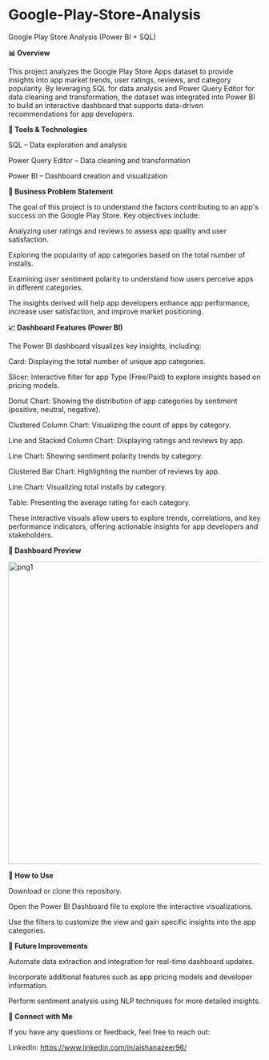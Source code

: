 # Google-Play-Store-Analysis
Google Play Store Analysis (Power BI + SQL)

**📊 Overview**

This project analyzes the Google Play Store Apps dataset to provide insights into app market trends, user ratings, reviews, and category popularity. By leveraging SQL for data analysis and Power Query Editor for data cleaning and transformation, the dataset was integrated into Power BI to build an interactive dashboard that supports data-driven recommendations for app developers.

**🧰 Tools & Technologies**

SQL – Data exploration and analysis

Power Query Editor – Data cleaning and transformation

Power BI – Dashboard creation and visualization

**💼 Business Problem Statement**

The goal of this project is to understand the factors contributing to an app's success on the Google Play Store. Key objectives include:

Analyzing user ratings and reviews to assess app quality and user satisfaction.

Exploring the popularity of app categories based on the total number of installs.

Examining user sentiment polarity to understand how users perceive apps in different categories.

The insights derived will help app developers enhance app performance, increase user satisfaction, and improve market positioning.


**📈 Dashboard Features (Power BI)**

The Power BI dashboard visualizes key insights, including:

Card: Displaying the total number of unique app categories.

Slicer: Interactive filter for app Type (Free/Paid) to explore insights based on pricing models.

Donut Chart: Showing the distribution of app categories by sentiment (positive, neutral, negative).

Clustered Column Chart: Visualizing the count of apps by category.

Line and Stacked Column Chart: Displaying ratings and reviews by app.

Line Chart: Showing sentiment polarity trends by category.

Clustered Bar Chart: Highlighting the number of reviews by app.

Line Chart: Visualizing total installs by category.

Table: Presenting the average rating for each category.

These interactive visuals allow users to explore trends, correlations, and key performance indicators, offering actionable insights for app developers and stakeholders.


**📸 Dashboard Preview**

<img width="605" alt="png1" src="https://github.com/user-attachments/assets/66ec287b-4cc5-4b53-932a-6d574001f138">

**🚀 How to Use**

Download or clone this repository.

Open the Power BI Dashboard file to explore the interactive visualizations.

Use the filters to customize the view and gain specific insights into the app categories.

**📄 Future Improvements**

Automate data extraction and integration for real-time dashboard updates.

Incorporate additional features such as app pricing models and developer information.

Perform sentiment analysis using NLP techniques for more detailed insights.

**🤝 Connect with Me**

If you have any questions or feedback, feel free to reach out:

LinkedIn: https://www.linkedin.com/in/aishanazeer96/


